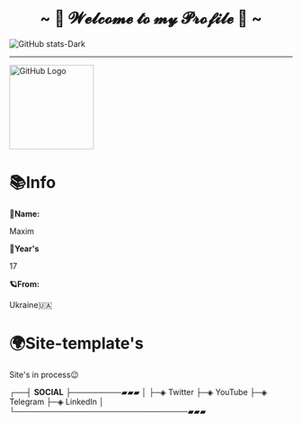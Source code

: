 <h1 align="center">~ 💖 𝓦𝓮𝓵𝓬𝓸𝓶𝓮 𝓽𝓸 𝓶𝔂 𝓟𝓻𝓸𝓯𝓲𝓵𝓮 💖 ~</h1>

![GitHub stats-Dark](https://github-readme-stats.vercel.app/api?username=kreadzs&show_icons=true&theme=dark#gh-dark-mode-only)


<hr>

<img src="https://github.com/raghavk16/raghavk16/blob/master/octo.gif" alt="GitHub Logo" width="150" height="150" />

<div align="left">

<h1>📚Info</h1>

**🪪Name:**

<p></p>

Maxim

<p></p>


**🧸Year's**

<p></p>


17

<p></p>


**🪐From:**

<p></p>


Ukraine🇺🇦
  
</div>

<H1>🌍Site-template's</h1>
<p>Site's in process😉</p>

┌──┤ **SOCIAL** ├─────────▰▰▰
│
├─◈ Twitter
├─◈ YouTube
├─◈ Telegram
├─◈ LinkedIn
│
└───────────────────────────────▰▰▰
